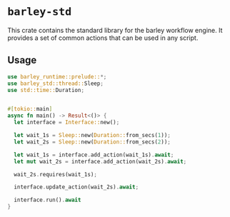 # `barley-std`

This crate contains the standard library for the barley workflow engine. It provides a set of common actions that can be used in any script.

## Usage

```rust
use barley_runtime::prelude::*;
use barley_std::thread::Sleep;
use std::time::Duration;


#[tokio::main]
async fn main() -> Result<()> {
  let interface = Interface::new();

  let wait_1s = Sleep::new(Duration::from_secs(1));
  let wait_2s = Sleep::new(Duration::from_secs(2));

  let wait_1s = interface.add_action(wait_1s).await;
  let mut wait_2s = interface.add_action(wait_2s).await;

  wait_2s.requires(wait_1s);

  interface.update_action(wait_2s).await;

  interface.run().await
}
```